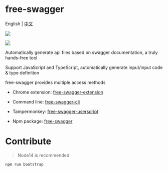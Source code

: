 # free-swagger

English | [中文](./README-zh_CN.md)


![](https://img.shields.io/npm/v/free-swagger)

![](https://lh3.googleusercontent.com/9-zCfWch9RTVyqA0mYwdNj4y4upB5ER69G5gj4xqON3Yzq8kT_eZW-LlUeMzprbSQqH2LYyzSIze8ogTQbophaouGg=w128-h128-e365)

Automatically generate api files based on swagger documentation, a truly hands-free tool

Support JavaScript and TypeScript, automatically generate input/input code & type definition

free-swagger provides multiple access methods

* Chrome extension: [free-swagger-extension](./packages/extension/README.md)

* Command line: [free-swagger-cli](./packages/cli/README.md)

* Tampermonkey: [free-swagger-userscript](./packages/userscript/README.md)

* Npm package: [free-swagger](./packages/api/README.md)


# Contribute
> Node14 is recommended

```shell
npm run bootstrap
```
